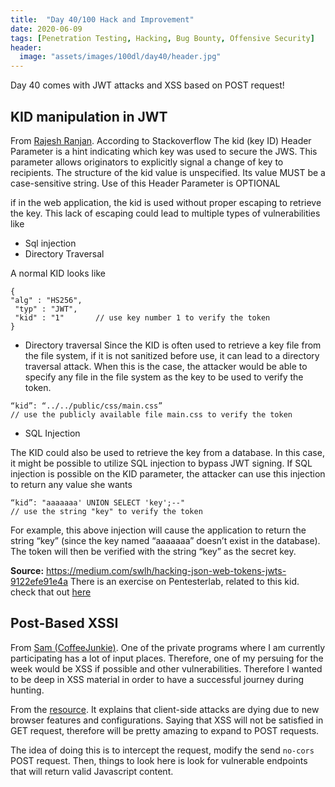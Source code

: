 ```yaml
---
title:  "Day 40/100 Hack and Improvement"
date: 2020-06-09
tags: [Penetration Testing, Hacking, Bug Bounty, Offensive Security]
header: 
  image: "assets/images/100dl/day40/header.jpg"
---
```


Day 40 comes with JWT attacks and XSS based on POST request!

## KID manipulation in JWT
From [Rajesh Ranjan](https://twitter.com/eh_rajesh). According to Stackoverflow The kid (key ID) Header Parameter is a hint indicating which key was used to secure the JWS. This parameter allows originators to explicitly signal a change of key to recipients. The structure of the  kid value is unspecified. Its value MUST be a case-sensitive string. Use of this Header Parameter is OPTIONAL

if in the web application, the kid is used without proper escaping to retrieve the key. This lack of escaping could lead to multiple types of vulnerabilities like
-	Sql injection
-	Directory Traversal


A normal KID looks like 
```
{
"alg" : "HS256",
 "typ" : "JWT",
 "kid" : "1"       // use key number 1 to verify the token 
}
```

- Directory traversal
Since the KID is often used to retrieve a key file from the file system, if it is not sanitized before use, it can lead to a directory traversal attack. When this is the case, the attacker would be able to specify any file in the file system as the key to be used to verify the token.
```
“kid”: “../../public/css/main.css” 
// use the publicly available file main.css to verify the token
```

- SQL Injection

The KID could also be used to retrieve the key from a database. In this case, it might be possible to utilize SQL injection to bypass JWT signing.
If SQL injection is possible on the KID parameter, the attacker can use this injection to return any value she wants
```
“kid”: "aaaaaaa' UNION SELECT 'key';--"
// use the string "key" to verify the token
```

For example, this above injection will cause the application to return the string “key” (since the key named “aaaaaaa” doesn’t exist in the database). The token will then be verified with the string “key” as the secret key.

**Source:** https://medium.com/swlh/hacking-json-web-tokens-jwts-9122efe91e4a
There is an exercise on Pentesterlab, related to this kid. check that out [here](https://pentesterlab.com/exercises/jwt_vi/course)


## Post-Based XSSI

From [Sam (CoffeeJunkie)](https://twitter.com/coffeejunkiee_). One of the private programs where I am currently participating has a lot of input places. Therefore, one of my persuing for the week would be XSS if possible and other vulnerabilities. Therefore I wanted to be deep in XSS material in order to have a successful journey during hunting. 

From the [resource](https://blog.cm2.pw/exploiting-post-based-xssi/). It explains that client-side attacks are dying due to new browser features and configurations. Saying that XSS will not be satisfied in GET request, therefore will be pretty amazing to expand to POST requests. 

The idea of doing this is to intercept the request, modify the send ```no-cors``` POST request. Then, things to look here is look for vulnerable endpoints that will return valid Javascript content. 

